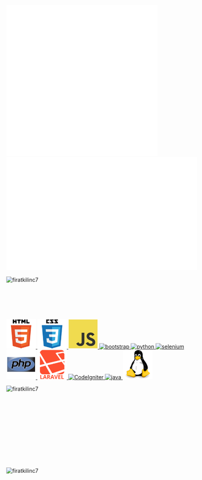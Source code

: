 <img src="svg.svg"/> <img src="svg2.svg" width="600px" height="300px"/>
  

<p align="left"> <img src="https://komarev.com/ghpvc/?username=firatkilinc7&label=Profile%20views&color=0e75b6&style=flat" alt="firatkilinc7" /> </p>
<br><br><br><br>

<p align="left"> <a href="https://www.w3.org/html/" target="_blank" rel="noreferrer"> <img src="https://raw.githubusercontent.com/devicons/devicon/master/icons/html5/html5-original-wordmark.svg" alt="html5" width="78" height="78"/> </a> <a href="https://www.w3schools.com/css/" target="_blank" rel="noreferrer"> <img src="https://raw.githubusercontent.com/devicons/devicon/master/icons/css3/css3-original-wordmark.svg" alt= "css3" width="78" height="78"/> </a> <a href="https://developer.mozilla.org/en-US/ docs/Web/JavaScript" target="_blank" rel="noreferrer"> <img src="https://raw.githubusercontent.com/devicons/devicon/master/icons/javascript/javascript-original.svg" alt= "javascript"width="78" height="78"/> </a> <a href="https://getbootstrap.com" target="_blank" rel="noreferrer"> <img src="https://raw.githubusercontent.com/devicons/devicon /master/icons/bootstrap/bootstrap-plain-wordmark.svg" alt="bootstrap" width="78" height="78"/> </a>  <a href="https://www.python.org" target="_blank" rel="noreferrer"> <img src="https://upload.wikimedia.org/wikipedia/commons/thumb/c/c3/Python-logo-notext.svg/1200px-Python-logo-notext.svg.png" alt="python" width="78" height="78"/> </a> <a href="https://www.selenium.dev" target="_blank " rel="noreferrer"> <img src="https://raw.githubusercontent.com/detain/svg-logos/780f25886640cef088af994181646db2f6b1a3f8/svg/selenium-logo.svg" alt="selenium" width="78" height="78" /> </a> <a href="https://www.php.net" target="_blank" rel="noreferrer"> <img src="https://raw.githubusercontent.com/devicons/devicon/master/icons/php/php-original.svg" alt="php" width="78" height="78"/> </a>  <a href="https://laravel.com/" target="_blank" rel="noreferrer"> <img src="https://raw.githubusercontent.com/devicons/devicon/master/icons/laravel/laravel-plain-wordmark.svg" alt="laravel" width="78" height="78"/> </a> <a href=" https://www.codeigniter.com/" target="_blank" rel="noreferrer"> <img src="https://www.liblogo.com/img-logo/max/co3966ce56-codeigniter-logo-code-igniter-logo-transparent-png-stickpng.png" alt="CodeIgniter" width="78" height="78"/> </a> <a href="https://www.java.com" target="_blank" rel="noreferrer"> <img src="https://upload.wikimedia.org/wikipedia/tr/2/2e/Java_Logo.svg" alt="java" width="78" height="78"/> </a> <a href=" https://www.linux.org/" target="_blank" rel="noreferrer"> <img src="https://raw.githubusercontent.com/devicons/devicon/master/icons/linux/linux-original.svg" alt="linux" width="78" height="78"/> </a>     </p>

<p><img align="left" src="https://github-readme-stats.vercel.app/api/top-langs?username=firatkilinc7&show_icons=true&locale=en&layout=compact" alt="firatkilinc7" width="495px" height="215px"/> </p>

<p> <img align="center" src="https://github-readme-stats.vercel.app/api?username=firatkilinc7&show_icons=true&locale=en" alt="firatkilinc7" /> </p>

